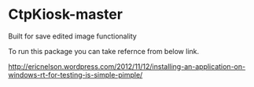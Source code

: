 CtpKiosk-master
===============

Built for save edited image functionality 

To run this package you can take refernce from below link.

http://ericnelson.wordpress.com/2012/11/12/installing-an-application-on-windows-rt-for-testing-is-simple-pimple/
